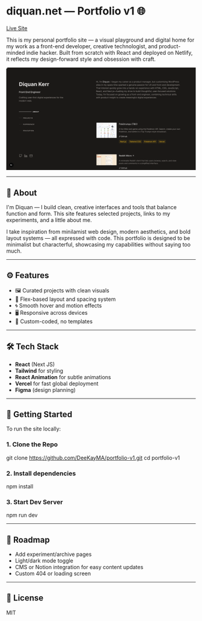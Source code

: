 # diquan.net — Portfolio v1 🌐  
[Live Site](https://www.diquan.net)

This is my personal portfolio site — a visual playground and digital home for my work as a front-end developer, creative technologist, and product-minded indie hacker. Built from scratch with React and deployed on Netlify, it reflects my design-forward style and obsession with craft.

![Portfolio Screenshot](https://github.com/DeeKayMA/portfolio-v1/blob/main/public/images/Portfolio.png?raw=true)

---

## 🧠 About

I'm Diquan — I build clean, creative interfaces and tools that balance function and form. This site features selected projects, links to my experiments, and a little about me.

I take inspiration from minilamist web design, modern aesthetics, and bold layout systems — all expressed with code. This portfolio is designed to be minimalist but characterful, showcasing my capabilities without saying too much.

---

## ⚙️ Features

- 🖼 Curated projects with clean visuals
- 🧱 Flex-based layout and spacing system
- 🌀 Smooth hover and motion effects
- 🖥️ Responsive across devices
- 🧩 Custom-coded, no templates

---

## 🛠 Tech Stack

- **React** (Next JS)
- **Tailwind** for styling
- **React Animation** for subtle animations
- **Vercel** for fast global deployment
- **Figma** (design planning)

---

## 🚀 Getting Started

To run the site locally:

### 1. Clone the Repo

git clone https://github.com/DeeKayMA/portfolio-v1.git
cd portfolio-v1

### 2. Install dependencies

npm install

### 3. Start Dev Server

npm run dev

---

## 🔮 Roadmap
- Add experiment/archive pages
- Light/dark mode toggle
- CMS or Notion integration for easy content updates
- Custom 404 or loading screen

---

## 📄 License
MIT


